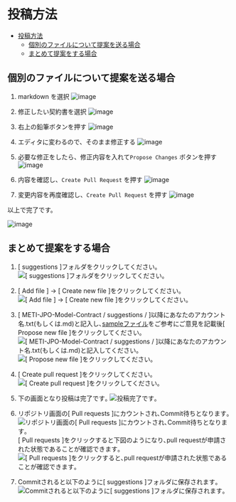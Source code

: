 # 投稿方法

- [投稿方法](#投稿方法)
  - [個別のファイルについて提案を送る場合](#個別のファイルについて提案を送る場合)
  - [まとめて提案をする場合](#まとめて提案をする場合)

## 個別のファイルについて提案を送る場合

1. markdown を選択
![image](https://user-images.githubusercontent.com/16509/118996646-034be980-b9c3-11eb-93c0-ac221736a2c6.png)

2. 修正したい契約書を選択
![image](https://user-images.githubusercontent.com/16509/118996966-40b07700-b9c3-11eb-84f0-5395dc50d2ee.png)

3. 右上の鉛筆ボタンを押す
![image](https://user-images.githubusercontent.com/16509/118997138-62a9f980-b9c3-11eb-99d0-d49506b7679c.png)

4. エディタに変わるので、そのまま修正する
![image](https://user-images.githubusercontent.com/16509/118997240-7c4b4100-b9c3-11eb-8800-a2d2e2ce3d31.png)

5. 必要な修正をしたら、修正内容を入れて`Propose Changes` ボタンを押す
![image](https://user-images.githubusercontent.com/16509/118997382-971db580-b9c3-11eb-9c34-c36ac22c8063.png)

6. 内容を確認し、`Create Pull Request` を押す
![image](https://user-images.githubusercontent.com/16509/118998536-7c980c00-b9c4-11eb-8323-21791868c775.png)

7. 変更内容を再度確認し、`Create Pull Request` を押す
![image](https://user-images.githubusercontent.com/16509/118998067-1b703880-b9c4-11eb-8f1d-6416fb04fd9c.png)

以上で完了です。

![image](https://user-images.githubusercontent.com/16509/118998141-29be5480-b9c4-11eb-980c-9d1d201bdd1a.png)  

## まとめて提案をする場合

1. [ suggestions ]フォルダをクリックしてください｡
![[ suggestions ]フォルダをクリックしてください｡](https://user-images.githubusercontent.com/84115514/118370397-7976d780-b5e2-11eb-9813-4c5fee536035.png)

2. [ Add file ] → [ Create new file ]をクリックしてください｡
![[ Add file ] → [ Create new file ]をクリックしてください｡](https://user-images.githubusercontent.com/84115514/118370475-d1add980-b5e2-11eb-8ca4-4be48294e814.png)

3. [ METI-JPO-Model-Contract / suggestions / ]以降にあなたのアカウント名.txt(もしくは.md)と記入し､[sampleファイル](https://github.com/meti-oi-startups/METI-JPO-Model-Contract/tree/main/suggestions)をご参考にご意見を記載後[ Propose new file ]をクリックしてください｡
![[ METI-JPO-Model-Contract / suggestions / ]以降にあなたのアカウント名.txt(もしくは.md)と記入してください。](https://user-images.githubusercontent.com/84115514/118370602-4bde5e00-b5e3-11eb-975c-f48963f89da1.png)
![[ Propose new file ]をクリックしてください｡](https://user-images.githubusercontent.com/84115514/118370864-b0e68380-b5e4-11eb-9fb5-c47fb3ee81b5.png)

4. [ Create pull request ]をクリックしてください｡
![[ Create pull request ]をクリックしてください｡](https://user-images.githubusercontent.com/84115514/118371220-84336b80-b5e6-11eb-8fd0-3ae39872a8fa.png)

5. 下の画面となり投稿は完了です｡
![投稿完了です｡](https://user-images.githubusercontent.com/84115514/118371386-6581a480-b5e7-11eb-8bb9-31d8df39af80.png)

6. リポジトリ画面の[ Pull requests ]にカウントされ､Commit待ちとなります｡
![リポジトリ画面の[ Pull requests ]にカウントされ､Commit待ちとなります｡](https://user-images.githubusercontent.com/84115514/118371419-88ac5400-b5e7-11eb-94cf-c969650ab37c.png)<br>
[ Pull requests ]をクリックすると下図のようになり､pull requestが申請された状態であることが確認できます｡
![[ Pull requests ]をクリックすると､pull requestが申請された状態であることが確認できます｡](https://user-images.githubusercontent.com/84115514/118371424-93ff7f80-b5e7-11eb-8d2d-12c23ba98f04.png)

7. Commitされると以下のように[ suggestions ]フォルダに保存されます｡
![Commitされると以下のように[ suggestions ]フォルダに保存されます｡](https://user-images.githubusercontent.com/84115514/118395278-5ef53a80-b684-11eb-8cf2-357e1bbe8411.png)
